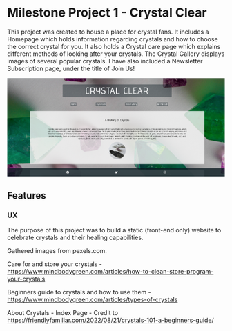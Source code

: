 # Milestone Project 1 - Crystal Clear

This project was created to house a place for crystal fans. It includes a Homepage which holds information regarding crystals and how to choose the correct crystal for you. It also holds a Crystal care page which explains different methods of looking after your crystals. The Crystal Gallery displays images of several popular crystals. I have also included a Newsletter Subscription page, under the title of Join Us!

![Crystal Clear Homepage Screencapture](assets/images/crystal_clear_homepage.png "Crystal Clear")


## Features

### UX 

The purpose of this project was to build a static (front-end only) website to celebrate crystals and their healing capabilities.




Gathered images from pexels.com.

Care for and store your crystals - https://www.mindbodygreen.com/articles/how-to-clean-store-program-your-crystals 

Beginners guide to crystals and how to use them - https://www.mindbodygreen.com/articles/types-of-crystals

About Crystals - Index Page - Credit to https://friendlyfamiliar.com/2022/08/21/crystals-101-a-beginners-guide/